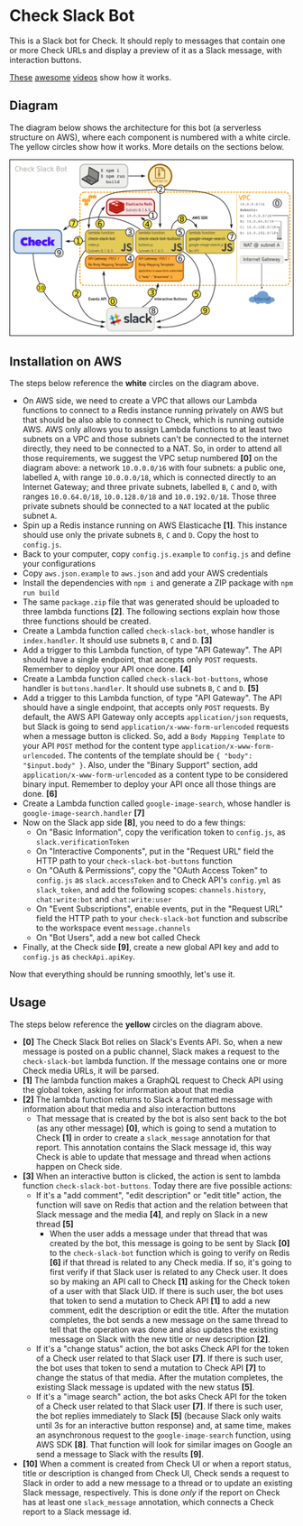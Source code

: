 # Check Slack Bot

This is a Slack bot for Check. It should reply to messages that contain one or more Check URLs and display a preview of it as a Slack message, with interaction buttons.

[These](https://www.youtube.com/watch?v=3v6asqguGIc) [awesome](https://www.youtube.com/watch?v=0foyYpTZrV4) [videos](https://www.youtube.com/watch?v=28IimNrjhwg) show how it works.

## Diagram

The diagram below shows the architecture for this bot (a serverless structure on AWS), where each component is numbered with a white circle. The yellow circles show how it works. More details on the sections below.

![Diagram](diagram.png?raw=true "Diagram")

## Installation on AWS

The steps below reference the **white** circles on the diagram above.

* On AWS side, we need to create a VPC that allows our Lambda functions to connect to a Redis instance running privately on AWS but that should be also able to connect to Check, which is running outside AWS. AWS only allows you to assign Lambda functions to at least two subnets on a VPC and those subnets can't be connected to the internet directly, they need to be connected to a NAT. So, in order to attend all those requirements, we suggest the VPC setup numbered **[0]** on the diagram above: a network `10.0.0.0/16` with four subnets: a public one, labelled `A`, with range `10.0.0.0/18`, which is connected directly to an Internet Gateway; and three private subnets, labelled `B`, `C` and `D`, with ranges `10.0.64.0/18`, `10.0.128.0/18` and `10.0.192.0/18`. Those three private subnets should be connected to a `NAT` located at the public subnet `A`.
* Spin up a Redis instance running on AWS Elasticache **[1]**. This instance should use only the private subnets `B`, `C` and `D`. Copy the host to `config.js`.
* Back to your computer, copy `config.js.example` to `config.js` and define your configurations
* Copy `aws.json.example` to `aws.json` and add your AWS credentials
* Install the dependencies with `npm i` and generate a ZIP package with `npm run build`
* The same `package.zip` file that was generated should be uploaded to three lambda functions **[2]**. The following sections explain how those three functions should be created.
* Create a Lambda function called `check-slack-bot`, whose handler is `index.handler`. It should use subnets `B`, `C` and `D`. **[3]**
* Add a trigger to this Lambda function, of type "API Gateway". The API should have a single endpoint, that accepts only `POST` requests. Remember to deploy your API once done. **[4]**
* Create a Lambda function called `check-slack-bot-buttons`, whose handler is `buttons.handler`. It should use subnets `B`, `C` and `D`. **[5]**
* Add a trigger to this Lambda function, of type "API Gateway". The API should have a single endpoint, that accepts only `POST` requests. By default, the AWS API Gateway only accepts `application/json` requests, but Slack is going to send `application/x-www-form-urlencoded` requests when a message button is clicked. So, add a `Body Mapping Template` to your API `POST` method for the content type `application/x-www-form-urlencoded`. The contents of the template should be `{ "body": "$input.body" }`. Also, under the "Binary Support" section, add `application/x-www-form-urlencoded` as a content type to be considered binary input. Remember to deploy your API once all those things are done. **[6]**
* Create a Lambda function called `google-image-search`, whose handler is `google-image-search.handler` **[7]**
* Now on the Slack app side **[8]**, you need to do a few things:
  * On "Basic Information", copy the verification token to `config.js`, as `slack.verificationToken`
  * On "Interactive Components", put in the "Request URL" field the HTTP path to your `check-slack-bot-buttons` function
  * On "OAuth & Permissions", copy the "OAuth Access Token" to `config.js` as `slack.accessToken` and to Check API's `config.yml` as `slack_token`, and add the following scopes: `channels.history`, `chat:write:bot` and `chat:write:user`
  * On "Event Subscriptions", enable events, put in the "Request URL" field the HTTP path to your `check-slack-bot` function and subscribe to the workspace event `message.channels`
  * On "Bot Users", add a new bot called Check
* Finally, at the Check side **[9]**, create a new global API key and add to `config.js` as `checkApi.apiKey`.

Now that everything should be running smoothly, let's use it.

## Usage

The steps below reference the **yellow** circles on the diagram above.

* **[0]** The Check Slack Bot relies on Slack's Events API. So, when a new message is posted on a public channel, Slack makes a request to the `check-slack-bot` lambda function. If the message contains one or more Check media URLs, it will be parsed.
* **[1]** The lambda function makes a GraphQL request to Check API using the global token, asking for information about that media
* **[2]** The lambda function returns to Slack a formatted message with information about that media and also interaction buttons
  * That message that is created by the bot is also sent back to the bot (as any other message) **[0]**, which is going to send a mutation to Check **[1]** in order to create a `slack_message` annotation for that report. This annotation contains the Slack message id, this way Check is able to update that message and thread when actions happen on Check side.
* **[3]** When an interactive button is clicked, the action is sent to lambda function `check-slack-bot-buttons`. Today there are five possible actions:
  * If it's a "add comment", "edit description" or "edit title" action, the function will save on Redis that action and the relation between that Slack message and the media **[4]**, and reply on Slack in a new thread **[5]**
    * When the user adds a message under that thread that was created by the bot, this message is going to be sent by Slack **[0]** to the `check-slack-bot` function which is going to verify on Redis **[6]** if that thread is related to any Check media. If so, it's going to first verify if that Slack user is related to any Check user. It does so by making an API call to Check **[1]** asking for the Check token of a user with that Slack UID. If there is such user, the bot uses that token to send a mutation to Check API **[1]** to add a new comment, edit the description or edit the title. After the mutation completes, the bot sends a new message on the same thread to tell that the operation was done and also updates the existing message on Slack with the new title or new description **[2]**.
  * If it's a "change status" action, the bot asks Check API for the token of a Check user related to that Slack user **[7]**. If there is such user, the bot uses that token to send a mutation to Check API **[7]** to change the status of that media. After the mutation completes, the existing Slack message is updated with the new status **[5]**.
  * If it's a "image search" action, the bot asks Check API for the token of a Check user related to that Slack user **[7]**. If there is such user, the bot replies immediately to Slack **[5]** (because Slack only waits until 3s for an interactive button response) and, at same time, makes an asynchronous request to the `google-image-search` function, using AWS SDK **[8]**. That function will look for similar images on Google an send a message to Slack with the results **[9]**.
* **[10]** When a comment is created from Check UI or when a report status, title or description is changed from Check UI, Check sends a request to Slack in order to add a new message to a thread or to update an existing Slack message, respectively. This is done _only_ if the report on Check has at least one `slack_message` annotation, which connects a Check report to a Slack message id.
